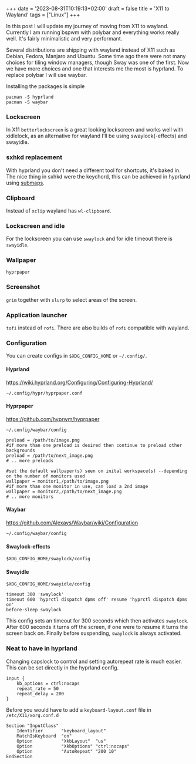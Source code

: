 +++
date = '2023-08-31T10:19:13+02:00'
draft = false
title = 'X11 to Wayland'
tags = ["Linux"]
+++

In this post I will update my journey of moving from X11 to wayland.
Currently I am running bspwm with polybar and everything works really well.
It's fairly minimalistic and very performant.

Several distributions are shipping with wayland instead of X11 such as Debian, Fedora, Manjaro and Ubuntu.
Some time ago there were not many choices for tiling window managers, though Sway was one of the first.
Now we have more choices and one that interests me the most is hyprland.
To replace polybar I will use waybar.

Installing the packages is simple

`pacman -S hyprland`\
`pacman -S waybar`

### Lockscreen

In X11 `betterlockscreen` is a great looking lockscreen and works well with xidlelock,
as an alternative for wayland I'll be using swaylock(-effects) and swayidle.

### sxhkd replacement

With hyprland you don't need a different tool for shortcuts, it's baked in.
The nice thing in sxhkd were the keychord, this can be achieved in hyprland using [submaps](https://wiki.hyprland.org/Configuring/Binds/#submaps).

### Clipboard

Instead of `xclip` wayland has `wl-clipboard`.

### Lockscreen and idle

For the lockscreen you can use `swaylock` and for idle timeout there is `swayidle`.

### Wallpaper

`hyprpaper`

### Screenshot

`grim` together with `slurp` to select areas of the screen.

### Application launcher

`tofi` instead of `rofi`.
There are also builds of `rofi` compatible with wayland.

### Configuration

You can create configs in `$XDG_CONFIG_HOME` or `~/.config/`.

#### Hyprland

<https://wiki.hyprland.org/Configuring/Configuring-Hyprland/>

```shell
~/.config/hypr/hyprpaper.conf
```

#### Hyprpaper

<https://github.com/hyprwm/hyprpaper>

```shell
~/.config/waybar/config

preload = /path/to/image.png
#if more than one preload is desired then continue to preload other backgrounds
preload = /path/to/next_image.png
# .. more preloads

#set the default wallpaper(s) seen on inital workspace(s) --depending on the number of monitors used
wallpaper = monitor1,/path/to/image.png
#if more than one monitor in use, can load a 2nd image
wallpaper = monitor2,/path/to/next_image.png
# .. more monitors
```

#### Waybar

<https://github.com/Alexays/Waybar/wiki/Configuration>

```shell
~/.config/waybar/config
```

#### Swaylock-effects

```shell
$XDG_CONFIG_HOME/swaylock/config
```

#### Swayidle

```shell
$XDG_CONFIG_HOME/swayidle/config

timeout 300 'swaylock'
timeout 600 'hyprctl dispatch dpms off' resume 'hyprctl dispatch dpms on'
before-sleep swaylock
```

This config sets an timeout for 300 seconds which then activates `swaylock`.
After 600 seconds it turns off the screen, if one were to resume it turns the screen back on.
Finally before suspending, `swaylock` is always activated.

### Neat to have in hyprland

Changing capslock to control and setting autorepeat rate is much easier.
This can be set directly in the hyprland config.

```config
input {
    kb_options = ctrl:nocaps
    repeat_rate = 50
    repeat_delay = 200
}
```

Before you would have to add a `keyboard-layout.conf` file in `/etc/X11/xorg.conf.d`

```config
Section "InputClass"
    Identifier       "keyboard_layout"
    MatchIsKeyboard  "on"
    Option           "XkbLayout"  "us"
    Option           "XkbOptions" "ctrl:nocaps"
    Option           "AutoRepeat" "200 10"
EndSection
```
